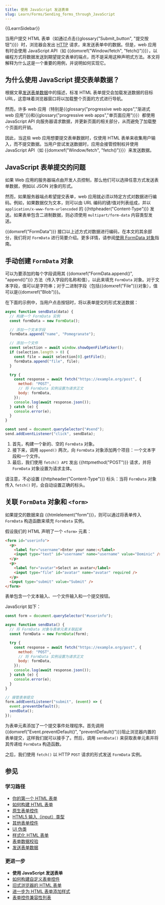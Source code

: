 ```yaml
---
title: 使用 JavaScript 发送表单
slug: Learn/Forms/Sending_forms_through_JavaScript
---
```


{{LearnSidebar}}

当用户提交 HTML 表单（如通过点击{{glossary("Submit_button", "提交按钮")}}）时，浏览器会发出 [HTTP](/zh-CN/docs/Web/HTTP) 请求，来发送表单中的数据。但是，web 应用有时会使用 JavaScript API（如 {{domxref("Window/fetch", "fetch()")}}），以编程方式将数据发送到期望提交表单的端点，而不是采用这种声明式方法。本文将解释为什么这是一个重要的用例，并说明如何实现它。

## 为什么使用 JavaScript 提交表单数据？

根据文章[发送表单数据](/zh-CN/docs/Learn/Forms/Sending_and_retrieving_form_data)中的描述，标准 HTML 表单提交会加载发送数据的目标 URL，这意味着浏览器窗口将以加载整个页面的方式进行导航。

然而，许多 web 应用（特别是{{glossary("progressive web apps","渐进式 web 应用")}}和{{glossary("progressive web apps","单页面应用")}}）都使用 JavaScript API 向服务器请求数据，并更新页面的相关部分，从而避免了加载整个页面的开销。

因此，当这些 web 应用想要提交表单数据时，仅使用 HTML 表单来收集用户输入，而不提交数据。当用户尝试发送数据时，应用会接管控制权并使用 JavaScript API（如 {{domxref("Window/fetch", "fetch()")}}）来发送数据。

## JavaScript 表单提交的问题

如果 Web 应用的服务器端点由开发人员控制，那么他们可以选择任意方式发送表单数据，例如以 JSON 对象的形式。

然而，如果服务器端点希望提交表单，web 应用就必须以特定方式对数据进行编码。例如，如果数据仅为文本，则可以由 URL 编码的键/值对列表组成，并以 `application/x-www-form-urlencoded` 的 {{httpheader("Content-Type")}} 发送。如果表单包含二进制数据，则必须使用 `multipart/form-data` 内容类型发送。

{{domxref("FormData")}} 接口以上述方式对数据进行编码，在本文的其余部分，我们将对 `FormData` 进行简要介绍。更多详情，请参阅[使用 FormData 对象](/zh-CN/docs/Web/API/XMLHttpRequest_API/Using_FormData_Objects)指南。

## 手动创建 `FormData` 对象

可以为要添加的每个字段调用其 {{domxref("FormData.append()", "append()")}} 方法（传入字段的名称和值），以此来填充 `FormData` 对象。对于文本字段，值可以是字符串；对于二进制字段（包括{{domxref("File")}}对象），值可以是{{domxref("Blob")}}。

在下面的示例中，当用户点击按钮时，将以表单提交的形式发送数据：

```js
async function sendData(data) {
  // 构建一个 FormData 实例
  const formData = new FormData();

  // 添加一个文本字段
  formData.append("name", "Pomegranate");

  // 添加一个文件
  const selection = await window.showOpenFilePicker();
  if (selection.length > 0) {
    const file = await selection[0].getFile();
    formData.append("file", file);
  }

  try {
    const response = await fetch("https://example.org/post", {
      method: "POST",
      // 将 FormData 实例设置为请求正文
      body: formData,
    });
    console.log(await response.json());
  } catch (e) {
    console.error(e);
  }
}

const send = document.querySelector("#send");
send.addEventListener("click", sendData);
```

1. 首先，构建一个新的、空的 `FormData` 对象。
2. 接下来，调用 `append()` 两次，向 `FormData` 对象添加两个项目：一个文本字段和一个文件。
3. 最后，我们使用 `fetch() API` 发出 {{httpmethod("POST")}} 请求，并将 `FormData` 对象设置为请求主体。

请注意，不必设置 {{httpheader("Content-Type")}} 标头：当将 `FormData` 对象传入 `fetch()` 时，会自动设置正确的标头。

## 关联 `FormData` 对象和 `<form>`

如果提交的数据来自 {{htmlelement("form")}}，则可以通过将表单传入 `FormData` 构造函数来填充 `FormData` 实例。

假设我们的 HTML 声明了一个 `<form>` 元素：

```html
<form id="userinfo">
  <p>
    <label for="username">Enter your name:</label>
    <input type="text" id="username" name="username" value="Dominic" />
  </p>
  <p>
    <label for="avatar">Select an avatar</label>
    <input type="file" id="avatar" name="avatar" required />
  </p>
  <input type="submit" value="Submit" />
</form>
```

表单包含一个文本输入、一个文件输入和一个提交按钮。

JavaScript 如下：

```js
const form = document.querySelector("#userinfo");

async function sendData() {
  // 将 FormData 对象与表单元素关联起来
  const formData = new FormData(form);

  try {
    const response = await fetch("https://example.org/post", {
      method: "POST",
      // 将 FormData 实例设置为请求正文
      body: formData,
    });
    console.log(await response.json());
  } catch (e) {
    console.error(e);
  }
}

// 接管表单提交
form.addEventListener("submit", (event) => {
  event.preventDefault();
  sendData();
});
```

为表单元素添加了一个提交事件处理程序。首先调用{{domxref("Event.preventDefault()", "preventDefault()")}}阻止浏览器内置的表单提交，这样我们就可以接手了。然后，调用 `sendData()` 来获取表单元素并将其传递给 `FormData` 构造函数。

之后，我们使用 `fetch()` 以 HTTP `POST` 请求的形式发送 `FormData` 实例。

## 参见

### 学习路径

- [你的第一个 HTML 表单](/zh-CN/docs/Learn/Forms/Your_first_form)
- [如何构建 HTML 表单](/zh-CN/docs/Learn/Forms/How_to_structure_a_web_form)
- [原生表单控件](/zh-CN/docs/Learn/Forms/Basic_native_form_controls)
- [HTML5 输入（input）类型](/zh-CN/docs/Learn/Forms/HTML5_input_types)
- [其他表单控件](/zh-CN/docs/Learn/Forms/Other_form_controls)
- [UI 伪类](/zh-CN/docs/Learn/Forms/UI_pseudo-classes)
- [样式化 HTML 表单](/zh-CN/docs/Learn/Forms/Styling_web_forms)
- [表单数据校验](/zh-CN/docs/Learn/Forms/Form_validation)
- [发送表单数据](/zh-CN/docs/Learn/Forms/Sending_and_retrieving_form_data)

### 更进一步

- **使用 JavaScript 发送表单**
- [如何构建自定义表单控件](/zh-CN/docs/Learn/Forms/How_to_build_custom_form_controls)
- [旧式浏览器的 HTML 表单](/zh-CN/docs/Learn/Forms/HTML_forms_in_legacy_browsers)
- [进一步为 HTML 表单添加样式](/zh-CN/docs/Learn/Forms/Advanced_form_styling)
- [表单控件兼容性列表](/zh-CN/docs/Learn/Forms/Property_compatibility_table_for_form_controls)
